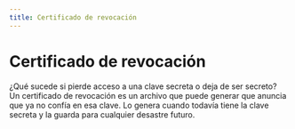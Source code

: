 ```yaml
---
title: Certificado de revocación
---
```

# Certificado de revocación 

¿Qué sucede si pierde acceso a una clave secreta o deja de ser secreto? Un certificado de revocación es un archivo que puede generar que anuncia que ya no confía en esa clave. Lo genera cuando todavía tiene la clave secreta y la guarda para cualquier desastre futuro.